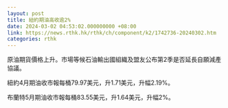 ```yaml
---
layout: post
title: 紐約期油高收逾2%
date: 2024-03-02 04:53:02.000000000 +08:00
link: https://news.rthk.hk/rthk/ch/component/k2/1742736-20240302.htm
categories: rthk
---
```


原油期貨價格上升。市場等候石油輸出國組織及盟友公布第2季是否延長自願減產協議。

紐約4月期油收市報每桶79.97美元，升1.71美元，升幅2.19%。

布蘭特5月期油收市報每桶83.55美元，升1.64美元，升幅2%。
